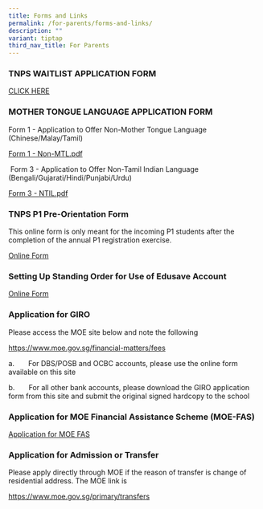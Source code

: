 ```yaml
---
title: Forms and Links
permalink: /for-parents/forms-and-links/
description: ""
variant: tiptap
third_nav_title: For Parents
---
```

<h3><strong>TNPS WAITLIST APPLICATION FORM</strong></h3>
<p><a href="https://form.gov.sg/667ba8e0a3667d3f7c54bd69" rel="noopener nofollow" target="_blank">CLICK HERE</a>
</p>
<h3><strong>MOTHER TONGUE LANGUAGE APPLICATION FORM</strong></h3>
<p>Form 1 - Application to Offer Non-Mother Tongue Language (Chinese/Malay/Tamil)</p>
<p><a href="/files/Form%201%20-%20Non-MTL.pdf" rel="noopener noreferrer nofollow" target="_blank">Form 1 - Non-MTL.pdf</a>
</p>
<p>&nbsp;Form 3 - Application to Offer Non-Tamil Indian Language (Bengali/Gujarati/Hindi/Punjabi/Urdu)</p>
<p><a href="/files/Form%203%20-%20NTIL.pdf" rel="noopener noreferrer nofollow" target="_blank">Form 3 - NTIL.pdf</a>
</p>
<h3><strong>TNPS P1 Pre-Orientation Form</strong></h3>
<p>This online form is only meant for the incoming P1 students after the
completion of the annual P1 registration exercise.</p>
<p><u>Online Form</u>
</p>
<h3><strong>Setting Up Standing Order for Use of Edusave Account</strong></h3>
<p><a href="https://form.gov.sg/#!/5be24a1bb3f842000fdc4e59" rel="noopener noreferrer nofollow" target="_blank">Online Form</a>
</p>
<h3><strong>Application for GIRO</strong></h3>
<p>Please access the MOE site below and note the following</p>
<p><a href="https://www.moe.gov.sg/financial-matters/fees" rel="noopener noreferrer nofollow" target="_blank">https://www.moe.gov.sg/financial-matters/fees</a>
</p>
<p>a.&nbsp;&nbsp;&nbsp;&nbsp;&nbsp;&nbsp;&nbsp;For DBS/POSB and OCBC accounts,
please use the online form available on this site</p>
<p>b.&nbsp;&nbsp;&nbsp;&nbsp;&nbsp;&nbsp;&nbsp;For all other bank accounts,
please download the GIRO application form from this site and submit the
original signed hardcopy to the school</p>
<h3><strong>Application for MOE Financial Assistance Scheme (MOE-FAS)</strong></h3>
<p><a href="https://www.moe.gov.sg/financial-matters/financial-assistance" rel="noopener noreferrer nofollow" target="_blank">Application for MOE FAS</a>
</p>
<h3><strong>Application for Admission or Transfer</strong></h3>
<p>Please apply directly through MOE if the reason of transfer is change
of residential address. The MOE link is</p>
<p><a href="https://www.moe.gov.sg/primary/transfers" rel="noopener noreferrer nofollow" target="_blank">https://www.moe.gov.sg/primary/transfers</a>
</p>